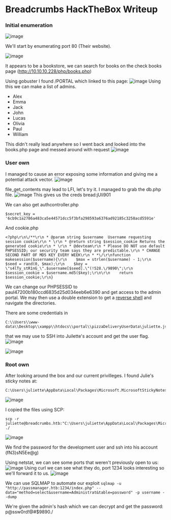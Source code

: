# Breadcrumbs HackTheBox Writeup

### Initial enumeration

![image](https://user-images.githubusercontent.com/65077960/124653190-e7c67080-de94-11eb-820d-a64e32d1abf9.png)

We'll start by enumerating port 80 (Their website).

![image](https://user-images.githubusercontent.com/65077960/124653340-180e0f00-de95-11eb-839e-be9548e78cf6.png)

It appears to be a bookstore, we can search for books on the check books page (http://10.10.10.228/php/books.php)

Using gobuster I found /PORTAL which linked to this page:
![image](https://user-images.githubusercontent.com/65077960/124653841-b4381600-de95-11eb-8a64-bf1262453995.png)
Using this we can make a list of admins.
* Alex
* Emma
* Jack
* John
* Lucas
* Olivia
* Paul
* William

This didn't really lead anywhere so I went back and looked into the books.php page and messed around with request
![image](https://user-images.githubusercontent.com/65077960/124653572-5dcad780-de95-11eb-8268-98b11a3366a4.png)

### User own

I managed to cause an error exposing some information and giving me a potential attack vector.
![image](https://user-images.githubusercontent.com/65077960/124654698-c5cded80-de96-11eb-91f3-6ae9bd17a205.png)

file_get_contents may lead to LFI, let's try it. I managed to grab the db.php file.
![image](https://user-images.githubusercontent.com/65077960/124655667-1134cb80-de98-11eb-9303-f3c6ad3ca82a.png)
This gives us the creds bread:jUli901

We can also get authcontroller.php

```
$secret_key = '6cb9c1a2786a483ca5e44571dcc5f3bfa298593a6376ad92185c3258acd5591e'
```
And cookie.php
```
<?php\r\n\/**\r\n * @param string $username  Username requesting session cookie\r\n * \r\n * @return string $session_cookie Returns the generated cookie\r\n * \r\n * @devteam\r\n * Please DO NOT use default PHPSESSID; our security team says they are predictable.\r\n * CHANGE SECOND PART OF MD5 KEY EVERY WEEK\r\n * *\/\r\nfunction makesession($username){\r\n    $max = strlen($username) - 1;\r\n    $seed = rand(0, $max);\r\n    $key = \"s4lTy_stR1nG_\".$username[$seed].\"(!528.\/9890\";\r\n    $session_cookie = $username.md5($key);\r\n\r\n    return $session_cookie;\r\n}
```
We can change our PHPSESSID to paul47200b180ccd6835d25d034eeb6e6390 and get access to the admin portal. We may then use a double extension to get a [reverse shell](https://raw.githubusercontent.com/pentestmonkey/php-reverse-shell/master/php-reverse-shell.php) and navigate the directories.

There are some credentials in 
```
C:\\Users\\www-data\\Desktop\\xampp\\htdocs\\portal\\pizzaDeliveryUserData\juliette.json
```
that we may use to SSH into Juilette's account and get the user flag.
![image](https://user-images.githubusercontent.com/65077960/124662250-7a204180-dea0-11eb-9630-a580552ce337.png)

![image](https://user-images.githubusercontent.com/65077960/124662418-b9e72900-dea0-11eb-982d-66284d851eee.png)

### Root own

After looking around the box and our current privilleges. I found Julie's sticky notes at:
```
C:\Users\juliette\AppData\Local\Packages\Microsoft.MicrosoftStickyNotes_8wekyb3d8bbwe\LocalState>
```
![image](https://user-images.githubusercontent.com/65077960/124663341-dafc4980-dea1-11eb-9b50-8e253f299c7f.png)

I copied the files using SCP:
```
scp -r juliette@breadcrumbs.htb:"C:\Users\juliette\AppData\Local\Packages\Microsoft.MicrosoftStickyNotes_8wekyb3d8bbwe\LocalState\\" ./
```
![image](https://user-images.githubusercontent.com/65077960/124664618-9ec9e880-dea3-11eb-9469-6222792bc6e1.png)

We find the password for the development user and ssh into his account (fN3)sN5Ee@g)

Using netstat, we can see some ports that weren't previously open to us:
![image](https://user-images.githubusercontent.com/65077960/124665508-b5bd0a80-dea4-11eb-8920-1e52d5687db7.png)
Using curl we can see what they do, port 1234 looks interesting so we'll forward it to us.
![image](https://user-images.githubusercontent.com/65077960/124666053-62978780-dea5-11eb-8181-8632e59884e1.png)

We can use SQLMAP to automate our exploit
``` sqlmap -u "http://passmanager.htb:1234/index.php" --data="method=select&username=Administrat&table=password" -p username --dump ```

We're given the admin's hash which we can decrypt and get the password: p@ssw0rd!@#$9890./

